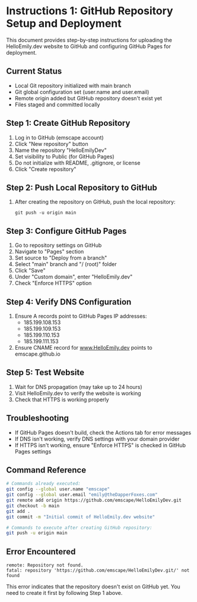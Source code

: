 # Instructions 1: GitHub Repository Setup and Deployment

This document provides step-by-step instructions for uploading the HelloEmily.dev website to GitHub and configuring GitHub Pages for deployment.

## Current Status
- Local Git repository initialized with main branch
- Git global configuration set (user.name and user.email)
- Remote origin added but GitHub repository doesn't exist yet
- Files staged and committed locally

## Step 1: Create GitHub Repository
1. Log in to GitHub (emscape account)
2. Click "New repository" button
3. Name the repository "HelloEmilyDev"
4. Set visibility to Public (for GitHub Pages)
5. Do not initialize with README, .gitignore, or license
6. Click "Create repository"

## Step 2: Push Local Repository to GitHub
1. After creating the repository on GitHub, push the local repository:
   ```
   git push -u origin main
   ```

## Step 3: Configure GitHub Pages
1. Go to repository settings on GitHub
2. Navigate to "Pages" section
3. Set source to "Deploy from a branch"
4. Select "main" branch and "/ (root)" folder
5. Click "Save"
6. Under "Custom domain", enter "HelloEmily.dev"
7. Check "Enforce HTTPS" option

## Step 4: Verify DNS Configuration
1. Ensure A records point to GitHub Pages IP addresses:
   - 185.199.108.153
   - 185.199.109.153
   - 185.199.110.153
   - 185.199.111.153
2. Ensure CNAME record for www.HelloEmily.dev points to emscape.github.io

## Step 5: Test Website
1. Wait for DNS propagation (may take up to 24 hours)
2. Visit HelloEmily.dev to verify the website is working
3. Check that HTTPS is working properly

## Troubleshooting
- If GitHub Pages doesn't build, check the Actions tab for error messages
- If DNS isn't working, verify DNS settings with your domain provider
- If HTTPS isn't working, ensure "Enforce HTTPS" is checked in GitHub Pages settings

## Command Reference
```bash
# Commands already executed:
git config --global user.name "emscape"
git config --global user.email "emily@theDapperFoxes.com"
git remote add origin https://github.com/emscape/HelloEmilyDev.git
git checkout -b main
git add .
git commit -m "Initial commit of HelloEmily.dev website"

# Commands to execute after creating GitHub repository:
git push -u origin main
```

## Error Encountered
```
remote: Repository not found.
fatal: repository 'https://github.com/emscape/HelloEmilyDev.git/' not found
```

This error indicates that the repository doesn't exist on GitHub yet. You need to create it first by following Step 1 above.